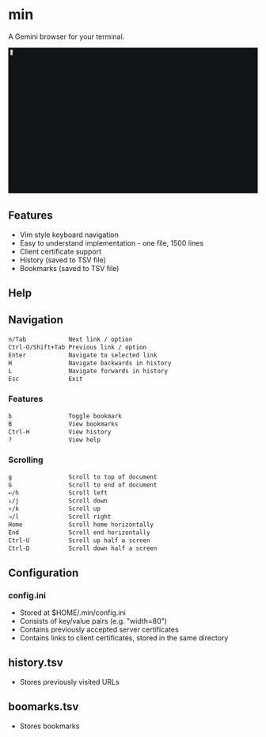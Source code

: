 # min

A Gemini browser for your terminal.

<img src="demo.gif"/>

## Features

* Vim style keyboard navigation
* Easy to understand implementation - one file, 1500 lines
* Client certificate support
* History (saved to TSV file)
* Bookmarks (saved to TSV file)

## Help

## Navigation

```
n/Tab            Next link / option
Ctrl-O/Shift+Tab Previous link / option
Enter            Navigate to selected link
H                Navigate backwards in history
L                Navigate forwards in history
Esc              Exit
```

### Features

```
b                Toggle bookmark
B                View bookmarks
Ctrl-H           View history
?                View help
```

### Scrolling

```
g                Scroll to top of document
G                Scroll to end of document
←/h              Scroll left
↓/j              Scroll down
↑/k              Scroll up
→/l              Scroll right
Home             Scroll home horizontally
End              Scroll end horizontally
Ctrl-U           Scroll up half a screen
Ctrl-D           Scroll down half a screen
```

## Configuration

### config.ini

* Stored at $HOME/.min/config.ini
* Consists of key/value pairs (e.g. "width=80")
* Contains previously accepted server certificates
* Contains links to client certificates, stored in the same directory

## history.tsv

* Stores previously visited URLs

## boomarks.tsv

* Stores bookmarks
